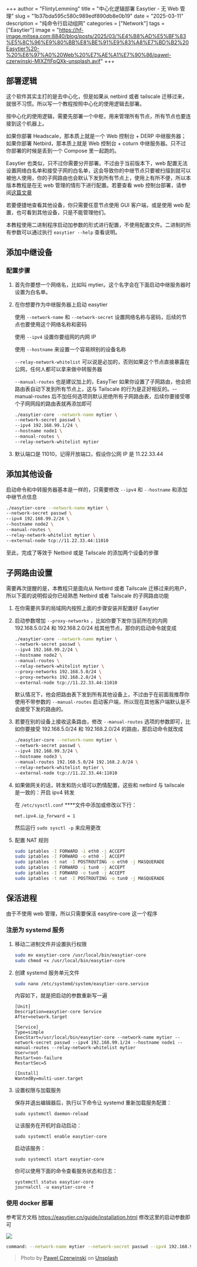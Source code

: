 +++
author = "FlintyLemming"
title = "中心化逻辑部署 Easytier - 无 Web 管理"
slug = "1b37bda595c580c989edf890db8e0b19"
date = "2025-03-11"
description = "纯命令行启动组网"
categories = ["Network"]
tags = ["Easytier"]
image = "https://hf-image.mitsea.com:8840/blog/posts/2025/03/%E4%B8%AD%E5%BF%83%E5%8C%96%E9%80%BB%E8%BE%91%E9%83%A8%E7%BD%B2%20Easytier%20-%20%E6%97%A0%20Web%20%E7%AE%A1%E7%90%86/pawel-czerwinski-MIXZflFpQXk-unsplash.avif"
+++

## 部署逻辑

这个软件其实主打的是去中心化，但是如果从 netbird 或者 tailscale 迁移过来，就很不习惯。所以写一个教程按照中心化的使用逻辑去部署。

按中心化的使用逻辑，需要先部署一个中枢，用来管理所有节点，所有节点也要连接到这个机器上。

如果你部署 Headscale，那本质上就是一个 Web 控制台 + DERP 中继服务器；如果你部署 Netbird，那本质上就是 Web 控制台 + coturn 中继服务器。只不过你部署的时候是丢到一个 Compose 里一起跑的。

Easytier 也类似，只不过你需要分开部署。不过由于当前版本下，web 配置无法设置网络白名单和接受子网的白名单，这会导致你的中继节点只要被扫描到就可以被他人使用，你的子网路由也会默认下发到所有节点上，使用上有所不便，所以本版本教程是在无 web 管理的情形下进行配置。若要查看 web 控制台部署，请参阅[这篇文章](https://blog.mitsea.com/1a57bda595c580088006c17d6ba2a744/)

若要便捷地查看其他设备，你只需要任意节点使用 GUI 客户端，或是使用 web 配置，也可看到其他设备，只是不能管理他们。

本教程使用二进制程序启动加参数的形式进行配置，不使用配置文件。二进制的所有参数可以通过执行 `easytier --help` 查看说明。

## 添加中继设备

### 配置步骤

1. 首先你要想一个网络名，比如叫 mytier。这个名字会在下面启动中继服务器时设置为白名单。
2. 在你想要作为中继服务器上启动 easytier
    
    使用 `--network-name` 和 `--network-secret` 设置网络名称与密码，后续的节点也要使用这个网络名称和密码
    
    使用 `--ipv4` 设置你要组网的内网 IP
    
    使用 `--hostname` 来设置一个容易辨别的设备名称
    
    `--relay-network-whitelist` 可以说是必加的，否则如果这个节点直接暴露在公网，任何人都可以拿来做中转服务器
    
    `--manual-routes` 也是建议加上的，EasyTier 如果你设置了子网路由，他会把路由表自动下发到所有节点上，这与 Tailscale 的行为是正好相反的。--manual-routes 后不加任何选项则默认拒绝所有子网路由表，后续你要接受哪个子网网段的路由表就再添加即可
    
    ```bash
    ./easytier-core --network-name mytier \
    --network-secret passwd \
    --ipv4 192.168.99.1/24 \
    --hostname node1 \
    --manual-routes \
    --relay-network-whitelist mytier
    ```
    
3. 默认端口是 11010，记得开放端口，假设你公网 IP 是 11.22.33.44

## 添加其他设备

启动命令和中转服务器基本是一样的，只需要修改 `--ipv4` 和 `--hostname` 和添加中继节点信息

```bash
./easytier-core --network-name mytier \
--network-secret passwd \
--ipv4 192.168.99.2/24 \
--hostname node2 \
--manual-routes \
--relay-network-whitelist mytier \
--external-node tcp://11.22.33.44:11010
```

至此，完成了等效于 Netbird 或是 Tailscale 的添加两个设备的步骤

## 子网路由设置

需要再次提醒的是，本教程只是面向从 Netbird 或者 Tailscale 迁移过来的用户，所以下面的说明假设你已经熟悉 Netbird 或者 Tailscale 的子网路由功能

1. 在你需要共享的局域网内按照上面的步骤安装并配置好 Easytier
2. 启动参数增加 `--proxy-networks` ，比如你要下发你当前所在的内网 192.168.5.0/24 和 192.168.2.0/24 给其他节点，那你的启动命令就变成
    
    ```bash
    ./easytier-core --network-name mytier \
    --network-secret passwd \
    --ipv4 192.168.99.2/24 \
    --hostname node2 \
    --manual-routes \
    --relay-network-whitelist mytier \
    --proxy-networks 192.168.5.0/24 \
    --proxy-networks 192.168.2.0/24 \
    --external-node tcp://11.22.33.44:11010
    ```
    
    默认情况下，他会把路由表下发到所有其他设备上，不过由于在前面我推荐你使用不带参数的 `--manual-routes` 启动客户端，所以现在其他客户端默认是不会接受下发的路由的。
    
3. 若要在别的设备上接收这条路由，修改 `--manual-routes` 选项的参数即可，比如你要接受 192.168.5.0/24 和 192.168.2.0/24 的路由，那启动命令就改成
    
    ```bash
    ./easytier-core --network-name mytier \
    --network-secret passwd \
    --ipv4 192.168.99.3/24 \
    --hostname node3 \
    --manual-routes 192.168.5.0/24 192.168.2.0/24 \
    --relay-network-whitelist mytier \
    --external-node tcp://11.22.33.44:11010
    ```
    
4. 如果做网关的话，转发和防火墙可以酌情配置，这些和 netbird 与 tailscale 是一致的：开启 ipv4 转发
    
    在 `/etc/sysctl.conf` ****文件中添加或修改以下行：
    
    ```
    net.ipv4.ip_forward = 1
    ```
    
    然后运行 `sudo sysctl -p` 来应用更改
    
5. 配置 NAT 规则
    
    ```bash
    sudo iptables -I FORWARD -i eth0 -j ACCEPT
    sudo iptables -I FORWARD -o eth0 -j ACCEPT
    sudo iptables -t nat -I POSTROUTING -o eth0 -j MASQUERADE
    sudo iptables -I FORWARD -i tun0 -j ACCEPT
    sudo iptables -I FORWARD -o tun0 -j ACCEPT
    sudo iptables -t nat -I POSTROUTING -o tun0 -j MASQUERADE
    ```
    

## 保活进程

由于不使用 web 管理，所以只需要保活 easytire-core 这一个程序

### 注册为 systemd 服务

1. 移动二进制文件并设置执行权限
    
    ```bash
    sudo mv easytier-core /usr/local/bin/easytier-core
    sudo chmod +x /usr/local/bin/easytier-core
    ```
    
2. 创建 systemd 服务单元文件
    
    ```bash
    sudo nano /etc/systemd/system/easytier-core.service
    ```
    
    内容如下，就是把启动的参数重新写一遍
    
    ```
    [Unit]
    Description=easytier-core Service
    After=network.target
    
    [Service]
    Type=simple
    ExecStart=/usr/local/bin/easytier-core --network-name mytier --network-secret passwd --ipv4 192.168.99.1/24 --hostname node1 --manual-routes --relay-network-whitelist mytier
    User=root
    Restart=on-failure
    RestartSec=5
    
    [Install]
    WantedBy=multi-user.target
    
    ```
    
3. 设置权限与加载服务
    
    保存并退出编辑器后，执行以下命令让 systemd 重新加载服务配置：
    
    ```
    sudo systemctl daemon-reload
    
    ```
    
    让该服务在开机时自动启动：
    
    ```
    sudo systemctl enable easytier-core
    
    ```
    
    启动该服务：
    
    ```
    sudo systemctl start easytier-core
    
    ```
    
    你可以使用下面的命令查看服务状态和日志：
    
    ```
    systemctl status easytier-core
    journalctl -u easytier-core -f
    
    ```

### 使用 docker 部署

参考官方文档 https://easytier.cn/guide/installation.html 修改这里的启动参数即可

![](https://hf-image.mitsea.com:8840/blog/posts/2025/03/%E4%B8%AD%E5%BF%83%E5%8C%96%E9%80%BB%E8%BE%91%E9%83%A8%E7%BD%B2%20Easytier%20-%20%E6%97%A0%20Web%20%E7%AE%A1%E7%90%86/image.avif)

```bash
command: --network-name mytier --network-secret passwd --ipv4 192.168.99.1/24 --hostname node1 --manual-routes --relay-network-whitelist mytier
```

> Photo by [Pawel Czerwinski](https://unsplash.com/@pawel_czerwinski?utm_content=creditCopyText&utm_medium=referral&utm_source=unsplash) on [Unsplash](https://unsplash.com/photos/a-black-and-white-photo-of-a-bunch-of-flowers-MIXZflFpQXk?utm_content=creditCopyText&utm_medium=referral&utm_source=unsplash)
      